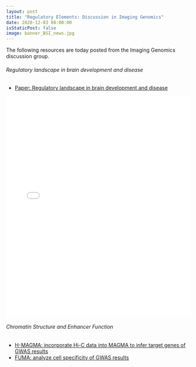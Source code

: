 ```yaml
---
layout: post
title: "Regulatory Elements: Discussion in Imaging Genomics"
date: 2020-12-03 08:00:00
isStaticPost: false
image: banner_BSI_news.jpg
---
```


The following resources are today posted from the Imaging Genomics discussion group.

###### Regulatory landscape in brain development and disease

* [Paper: Regulatory landscape in brain development and disease](/assets/Regulatory_Landscape_paper.pdf)

<embed src="/assets/BSI-Chromatin_confromation_and_single_cell_methods_Dec_3_2020.pdf" type="application/pdf" width="100%" height="600px" />

###### Chromatin Structure and Enhancer Function

* [H-MAGMA: incorporate Hi-C data into MAGMA to infer target genes of GWAS results](http://nature.com/articles/s41593-020-0603-0)
* [FUMA: analyze cell specificity of GWAS results](http://nature.com/articles/s41467-019-11181-1)




